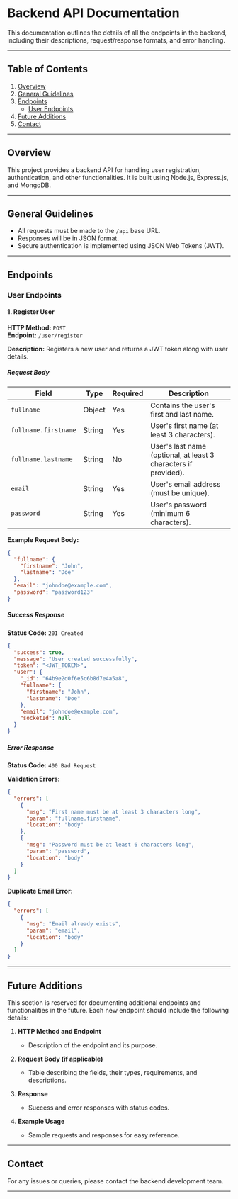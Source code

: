 
# Backend API Documentation

This documentation outlines the details of all the endpoints in the backend, including their descriptions, request/response formats, and error handling.

---

## Table of Contents

1. [Overview](#overview)
2. [General Guidelines](#general-guidelines)
3. [Endpoints](#endpoints)
   - [User Endpoints](#user-endpoints)
4. [Future Additions](#future-additions)
5. [Contact](#contact)

---

## Overview

This project provides a backend API for handling user registration, authentication, and other functionalities. It is built using Node.js, Express.js, and MongoDB.

---

## General Guidelines

- All requests must be made to the `/api` base URL.
- Responses will be in JSON format.
- Secure authentication is implemented using JSON Web Tokens (JWT).

---

## Endpoints

### User Endpoints

#### 1. Register User

**HTTP Method:** `POST`  
**Endpoint:** `/user/register`  

**Description:** Registers a new user and returns a JWT token along with user details.

##### Request Body

| Field                 | Type     | Required | Description                                |
|-----------------------|----------|----------|--------------------------------------------|
| `fullname`            | Object   | Yes      | Contains the user's first and last name.   |
| `fullname.firstname`  | String   | Yes      | User's first name (at least 3 characters).|
| `fullname.lastname`   | String   | No       | User's last name (optional, at least 3 characters if provided). |
| `email`               | String   | Yes      | User's email address (must be unique).     |
| `password`            | String   | Yes      | User's password (minimum 6 characters).    |

**Example Request Body:**

```json
{
  "fullname": {
    "firstname": "John",
    "lastname": "Doe"
  },
  "email": "johndoe@example.com",
  "password": "password123"
}
```

##### Success Response

**Status Code:** `201 Created`

```json
{
  "success": true,
  "message": "User created successfully",
  "token": "<JWT_TOKEN>",
  "user": {
    "_id": "64b9e2d0f6e5c6b8d7e4a5a8",
    "fullname": {
      "firstname": "John",
      "lastname": "Doe"
    },
    "email": "johndoe@example.com",
    "socketId": null
  }
}
```

##### Error Response

**Status Code:** `400 Bad Request`  

**Validation Errors:**

```json
{
  "errors": [
    {
      "msg": "First name must be at least 3 characters long",
      "param": "fullname.firstname",
      "location": "body"
    },
    {
      "msg": "Password must be at least 6 characters long",
      "param": "password",
      "location": "body"
    }
  ]
}
```

**Duplicate Email Error:**

```json
{
  "errors": [
    {
      "msg": "Email already exists",
      "param": "email",
      "location": "body"
    }
  ]
}
```

---

## Future Additions

This section is reserved for documenting additional endpoints and functionalities in the future. Each new endpoint should include the following details:

1. **HTTP Method and Endpoint**  
   - Description of the endpoint and its purpose.

2. **Request Body (if applicable)**  
   - Table describing the fields, their types, requirements, and descriptions.

3. **Response**  
   - Success and error responses with status codes.

4. **Example Usage**  
   - Sample requests and responses for easy reference.

---

## Contact

For any issues or queries, please contact the backend development team.

---
